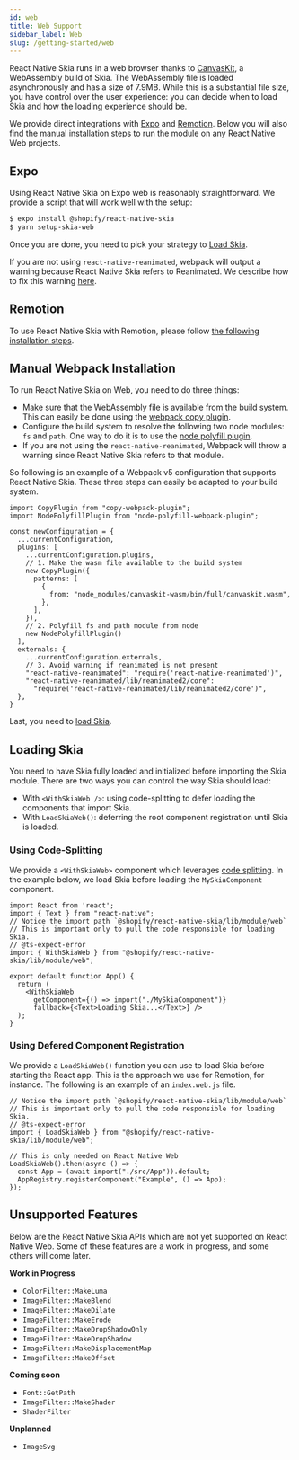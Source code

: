 ```yaml
---
id: web
title: Web Support
sidebar_label: Web
slug: /getting-started/web
---
```


React Native Skia runs in a web browser thanks to [CanvasKit](https://skia.org/docs/user/modules/canvaskit/), a WebAssembly build of Skia.
The WebAssembly file is loaded asynchronously and has a size of 7.9MB.
While this is a substantial file size, you have control over the user experience: you can decide when to load Skia and how the loading experience should be.

We provide direct integrations with [Expo](#Expo) and [Remotion](#Remotion).
Below you will also find the manual installation steps to run the module on any React Native Web projects.

## Expo

Using React Native Skia on Expo web is reasonably straightforward.
We provide a script that will work well with the setup:
```bash
$ expo install @shopify/react-native-skia
$ yarn setup-skia-web
```

Once you are done, you need to pick your strategy to [Load Skia](#loading-skia).

If you are not using `react-native-reanimated`, webpack will output a warning because React Native Skia refers to Reanimated. We describe how to fix this warning [here](#manual-webpack-installation).

## Remotion

To use React Native Skia with Remotion, please follow [the following installation steps](https://remotion.dev/skia).

## Manual Webpack Installation

To run React Native Skia on Web, you need to do three things:
* Make sure that the WebAssembly file is available from the build system. This can easily be done using the [webpack copy plugin](https://webpack.js.org/plugins/copy-webpack-plugin/).
* Configure the build system to resolve the following two node modules: `fs` and `path`. One way to do it is to use the [node polyfill plugin](https://www.npmjs.com/package/node-polyfill-webpack-plugin).
* If you are not using the `react-native-reanimated`, Webpack will throw a warning since React Native Skia refers to that module.

So following is an example of a Webpack v5 configuration that supports React Native Skia.
These three steps can easily be adapted to your build system.

```tsx
import CopyPlugin from "copy-webpack-plugin";
import NodePolyfillPlugin from "node-polyfill-webpack-plugin";

const newConfiguration = {
  ...currentConfiguration,
  plugins: [
    ...currentConfiguration.plugins,
    // 1. Make the wasm file available to the build system
    new CopyPlugin({
      patterns: [
        {
          from: "node_modules/canvaskit-wasm/bin/full/canvaskit.wasm",
        },
      ],
    }),
    // 2. Polyfill fs and path module from node
    new NodePolyfillPlugin()
  ],
  externals: {
    ...currentConfiguration.externals,
    // 3. Avoid warning if reanimated is not present
    "react-native-reanimated": "require('react-native-reanimated')",
    "react-native-reanimated/lib/reanimated2/core":
      "require('react-native-reanimated/lib/reanimated2/core')",
  },
}
```

Last, you need to [load Skia](#loading-skia).

## Loading Skia

You need to have Skia fully loaded and initialized before importing the Skia module.
There are two ways you can control the way Skia should load:
* With `<WithSkiaWeb />`: using code-splitting to defer loading the components that import Skia.
* With `LoadSkiaWeb()`: deferring the root component registration until Skia is loaded.

### Using Code-Splitting

We provide a `<WithSkiaWeb>` component which leverages [code splitting](https://reactjs.org/docs/code-splitting.html). In the example below, we load Skia before loading the `MySkiaComponent` component. 

```tsx
import React from 'react';
import { Text } from "react-native";
// Notice the import path `@shopify/react-native-skia/lib/module/web`
// This is important only to pull the code responsible for loading Skia.
// @ts-expect-error
import { WithSkiaWeb } from "@shopify/react-native-skia/lib/module/web";

export default function App() {
  return (
    <WithSkiaWeb
      getComponent={() => import("./MySkiaComponent")}
      fallback={<Text>Loading Skia...</Text>} />
  );
}
```

### Using Defered Component Registration

We provide a `LoadSkiaWeb()` function you can use to load Skia before starting the React app.
This is the approach we use for Remotion, for instance.
The following is an example of an `index.web.js` file.

```tsx
// Notice the import path `@shopify/react-native-skia/lib/module/web`
// This is important only to pull the code responsible for loading Skia.
// @ts-expect-error
import { LoadSkiaWeb } from "@shopify/react-native-skia/lib/module/web";

// This is only needed on React Native Web
LoadSkiaWeb().then(async () => {
  const App = (await import("./src/App")).default;
  AppRegistry.registerComponent("Example", () => App);
});
```

## Unsupported Features

Below are the React Native Skia APIs which are not yet supported on React Native Web.
Some of these features are a work in progress, and some others will come later.

**Work in Progress**

* `ColorFilter::MakeLuma`
* `ImageFilter::MakeBlend`
* `ImageFilter::MakeDilate`
* `ImageFilter::MakeErode`
* `ImageFilter::MakeDropShadowOnly`
* `ImageFilter::MakeDropShadow`
* `ImageFilter::MakeDisplacementMap`
* `ImageFilter::MakeOffset`

**Coming soon**

* `Font::GetPath`
* `ImageFilter::MakeShader`
* `ShaderFilter`

**Unplanned**

* `ImageSvg`
